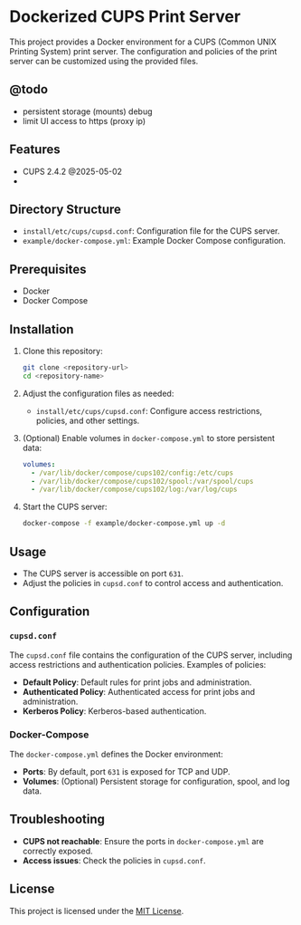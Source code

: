 
# Dockerized CUPS Print Server

This project provides a Docker environment for a CUPS (Common UNIX Printing System) print server. The configuration and policies of the print server can be customized using the provided files.

## @todo
- persistent storage (mounts) debug
- limit UI access to https (proxy ip)

## Features
- CUPS 2.4.2 @2025-05-02
- 

## Directory Structure

- `install/etc/cups/cupsd.conf`: Configuration file for the CUPS server.
- `example/docker-compose.yml`: Example Docker Compose configuration.

## Prerequisites

- Docker
- Docker Compose

## Installation

1. Clone this repository:
   ```bash
   git clone <repository-url>
   cd <repository-name>
   ```

2. Adjust the configuration files as needed:
    - `install/etc/cups/cupsd.conf`: Configure access restrictions, policies, and other settings.

3. (Optional) Enable volumes in `docker-compose.yml` to store persistent data:
   ```yaml
   volumes:
     - /var/lib/docker/compose/cups102/config:/etc/cups
     - /var/lib/docker/compose/cups102/spool:/var/spool/cups
     - /var/lib/docker/compose/cups102/log:/var/log/cups
   ```

4. Start the CUPS server:
   ```bash
   docker-compose -f example/docker-compose.yml up -d
   ```

## Usage

- The CUPS server is accessible on port `631`.
- Adjust the policies in `cupsd.conf` to control access and authentication.

## Configuration

### `cupsd.conf`

The `cupsd.conf` file contains the configuration of the CUPS server, including access restrictions and authentication policies. Examples of policies:
- **Default Policy**: Default rules for print jobs and administration.
- **Authenticated Policy**: Authenticated access for print jobs and administration.
- **Kerberos Policy**: Kerberos-based authentication.

### Docker-Compose

The `docker-compose.yml` defines the Docker environment:
- **Ports**: By default, port `631` is exposed for TCP and UDP.
- **Volumes**: (Optional) Persistent storage for configuration, spool, and log data.

## Troubleshooting

- **CUPS not reachable**: Ensure the ports in `docker-compose.yml` are correctly exposed.
- **Access issues**: Check the policies in `cupsd.conf`.

## License

This project is licensed under the [MIT License](LICENSE).
```